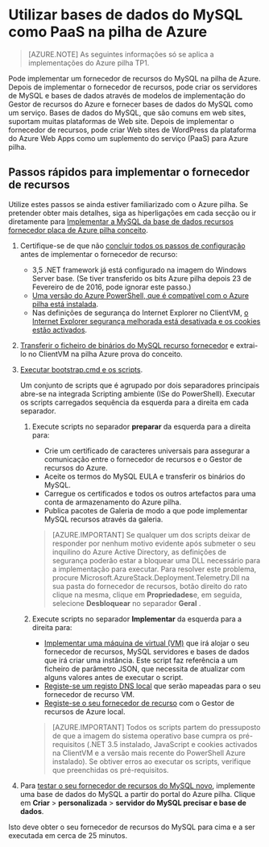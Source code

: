 <properties
    pageTitle="Utilizar bases de dados do MySQL como PaaS na pilha de Azure | Microsoft Azure"
    description="Compreenda os passos rápidos para implementar o fornecedor de recursos do MySQL e fornecer MySQL como um serviço na pilha de Azure."
    services="azure-stack"
    documentationCenter=""
    authors="Dumagar"
    manager="bradleyb"
    editor=""/>

<tags
    ms.service="multiple"
    ms.workload="na"
    ms.tgt_pltfrm="na"
    ms.devlang="na"
    ms.topic="article"
    ms.date="09/26/2016"
    ms.author="dumagar"/>

# <a name="use-mysql-databases-as-paas-on-azure-stack"></a>Utilizar bases de dados do MySQL como PaaS na pilha de Azure

> [AZURE.NOTE] As seguintes informações só se aplica a implementações do Azure pilha TP1.

Pode implementar um fornecedor de recursos do MySQL na pilha de Azure. Depois de implementar o fornecedor de recursos, pode criar os servidores de MySQL e bases de dados através de modelos de implementação do Gestor de recursos do Azure e fornecer bases de dados do MySQL como um serviço. Bases de dados do MySQL, que são comuns em web sites, suportam muitas plataformas de Web site. Depois de implementar o fornecedor de recursos, pode criar Web sites de WordPress da plataforma do Azure Web Apps como um suplemento do serviço (PaaS) para Azure pilha.

## <a name="quick-steps-to-deploy-the-resource-provider"></a>Passos rápidos para implementar o fornecedor de recursos
Utilize estes passos se ainda estiver familiarizado com o Azure pilha. Se pretender obter mais detalhes, siga as hiperligações em cada secção ou ir diretamente para [Implementar a MySQL da base de dados recursos fornecedor placa de Azure pilha conceito](azure-stack-mysql-rp-deploy-long.md).

1.  Certifique-se de que não [concluir todos os passos de configuração](azure-stack-mysql-rp-deploy-long.md#set-up-steps-before-you-deploy) antes de implementar o fornecedor de recurso:

    - 3,5 .NET framework já está configurado na imagem do Windows Server base. (Se tiver transferido os bits Azure pilha depois 23 de Fevereiro de de 2016, pode ignorar este passo.)
    - [Uma versão do Azure PowerShell, que é compatível com o Azure pilha está instalada](http://aka.ms/azStackPsh).
    - Nas definições de segurança do Internet Explorer no ClientVM, [o Internet Explorer segurança melhorada está desativada e os cookies estão activados](azure-stack-mysql-rp-deploy-long.md#Turn-off-IE-enhanced-security-and-enable-cookies).

2. [Transferir o ficheiro de binários do MySQL recurso fornecedor](http://aka.ms/masmysqlrp) e extrai-lo no ClientVM na pilha Azure prova do conceito.

3. [Executar bootstrap.cmd e os scripts](azure-stack-mysql-rp-deploy-long.md#Bootstrap-the-resource-provider-deployment-PowerShell-and-Prepare-for-deployment).

    Um conjunto de scripts que é agrupado por dois separadores principais abre-se na integrada Scripting ambiente (ISe do PowerShell). Executar os scripts carregados sequência da esquerda para a direita em cada separador.

    1. Execute scripts no separador **preparar** da esquerda para a direita para:

        - Crie um certificado de caracteres universais para assegurar a comunicação entre o fornecedor de recursos e o Gestor de recursos do Azure.
        - Aceite os termos do MySQL EULA e transferir os binários do MySQL.
        - Carregue os certificados e todos os outros artefactos para uma conta de armazenamento do Azure pilha.
        - Publica pacotes de Galeria de modo a que pode implementar MySQL recursos através da galeria.

        > [AZURE.IMPORTANT] Se qualquer um dos scripts deixar de responder por nenhum motivo evidente após submeter o seu inquilino do Azure Active Directory, as definições de segurança poderão estar a bloquear uma DLL necessário para a implementação para executar. Para resolver este problema, procure Microsoft.AzureStack.Deployment.Telemetry.Dll na sua pasta do fornecedor de recursos, botão direito do rato clique na mesma, clique em **Propriedades**e, em seguida, selecione **Desbloquear** no separador **Geral** .

    2. Execute scripts no separador **Implementar** da esquerda para a direita para:

        - [Implementar uma máquina de virtual (VM)](azure-stack-mysql-rp-deploy-long.md#Deploy-the-MySQLResource-Provider-VM) que irá alojar o seu fornecedor de recursos, MySQL servidores e bases de dados que irá criar uma instância. Este script faz referência a um ficheiro de parâmetro JSON, que necessita de atualizar com alguns valores antes de executar o script.
        - [Registe-se um registo DNS local](azure-stack-mysql-rp-deploy-long.md#Update-the-local-DNS) que serão mapeadas para o seu fornecedor de recurso VM.
        - [Registe-se o seu fornecedor de recurso](azure-stack-mysql-rp-deploy-long.md#Register-the-MySQL-RP-Resource-Provider) com o Gestor de recursos de Azure local.

        > [AZURE.IMPORTANT] Todos os scripts partem do pressuposto de que a imagem do sistema operativo base cumpra os pré-requisitos (.NET 3.5 instalado, JavaScript e cookies activados na ClientVM e a versão mais recente do PowerShell Azure instalado). Se obtiver erros ao executar os scripts, verifique que preenchidas os pré-requisitos.

5. Para [testar o seu fornecedor de recursos do MySQL novo](/azure-stack-MySql-rp-deploy-long.md#create-your-first-mysql-database-to=test-your-deployment), implemente uma base de dados do MySQL a partir do portal do Azure pilha. Clique em **Criar** &gt; **personalizada** &gt; **servidor do MySQL precisar e base de dados**.

Isto deve obter o seu fornecedor de recursos do MySQL para cima e a ser executada em cerca de 25 minutos.
